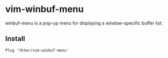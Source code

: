 # vim-winbuf-menu

winbuf-menu is a pop-up menu for displaying a window-specific buffer list.

## Install

~~~
Plug 'tktwr/vim-winbuf-menu'
~~~

